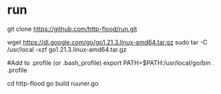 # run

git clone https://github.com/http-flood/run.git

wget https://dl.google.com/go/go1.21.3.linux-amd64.tar.gz
sudo tar -C /usr/local -xzf go1.21.3.linux-amd64.tar.gz

#Add to .profile (or .bash_profile)
export PATH=$PATH:/usr/local/go/bin
. .profile

cd http-flood
go build ruuner.go
